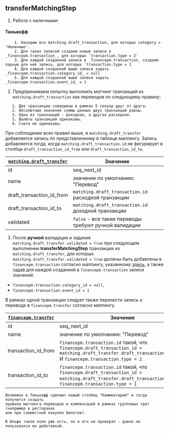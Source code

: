 ## transferMatchingStep

1. Работа с наличными:
#### Тинькофф
```
    1. Находим все matching.draft_transaction, для которых category = 'Наличные'.
    2. Для таких записей создаем новые записи в _financepm.transaction_, для которых `transaction.type = 2`
    3. Для каждой созданной записи в _financepm.transaction_ создаем парную для неё запись, для которых `transaction.type = 1`
    4. Для каждой созданной выше записи задать _financepm.transaction.category_id_ = null
    5. Для каждой созданной выше записи задать _financepm.transaction.event_id_ = 1
```

2. Предпринимаем попытку выполнить матчинг транзакций из `matching.draft_transaction` 
как переводов по следующему правилу:
```
   1. Две транзакции совершены в рамках 5 секунд друг от друга.
   2. Абсолютные значения суммы данных двух транзакций равны.
   3. Одна из транзакций - доходная, а другая расходная.
   3. Валюты транзакций одинаковы.
   4. Счета не одинаковы.
```
При соблюдении всех правил выше, в `matching.draft_transfer` добавляется запись 
по представленному в таблице маппингу. Запись добавляется тогда, когда `matching.draft_transaction.id`
не фигурирует в столбце `draft_transaction_id_from` или `draft_transaction_id_to`.

| <u>`matching.draft_transfer`</u> | Значение                                              |
|----------------------------------|-------------------------------------------------------|
| id                               | seq_next_id                                           |
| name                             | значение по умолчанию: "Перевод"                      |
| draft_transaction_id_from        | `matching.draft_transaction.id` расходной транзакции  |
| draft_transaction_id_to          | `matching.draft_transaction.id` доходной транзакции   |
| validated                        | `false` - все такие переводы требуют ручной валидации |

3. После **ручной** валидации и задания `matching.draft_transfer.validated = true` при следующем
выполнении **transferMatchingStep** транзакции из `matching.draft_transfer`, для которых 
`matching.draft_transfer.validated = true` должны быть добавлены в `financepm.transaction` 
согласно маппингу, указанному [здесь](transaction_matching.md), а также задав для каждой 
созданной в `financepm.transaction` записи значений:
- `financepm.transaction.category_id = null`,
- `financepm.transaction.event_id = 1`

В рамках одной транзакции следует также перенести запись о переводе в `financepm.transfer` согласно маппингу

| <u>`financepm.transfer`</u> | Значение                                                                                                                                                      |
|-----------------------------|---------------------------------------------------------------------------------------------------------------------------------------------------------------|
| id                          | seq_next_id                                                                                                                                                   |
| name                        | значение по умолчанию: "Перевод"                                                                                                                              |
| transaction_id_from         | `financepm.transaction.id` такой, что `financepm.draft_transaction_id = matching.draft_transfer.draft_transaction_id_from` И `financepm.transaction.type = 2` |
| transaction_id_to           | `financepm.transaction.id` такой, что `financepm.draft_transaction_id = matching.draft_transfer.draft_transaction_id_to`   И `financepm.transaction.type = 1` |


```
Возможно в Тинькофф сделают новый столбец "Комментарий" и тогда получится создать
правила матчинга переводов и компенсаций в рамках групповых трат (например в ресторанах 
или при совместной покупке билетов).
 
В Альфе такое поле уже есть, но я его не проверял - давно не пользовался их дебетовкой.
```